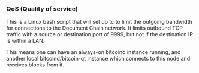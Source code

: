 ### QoS (Quality of service) ###

This is a Linux bash script that will set up tc to limit the outgoing bandwidth for connections to the Document Chain network. It limits outbound TCP traffic with a source or destination port of 9999, but not if the destination IP is within a LAN.

This means one can have an always-on bitcoind instance running, and another local bitcoind/bitcoin-qt instance which connects to this node and receives blocks from it.
